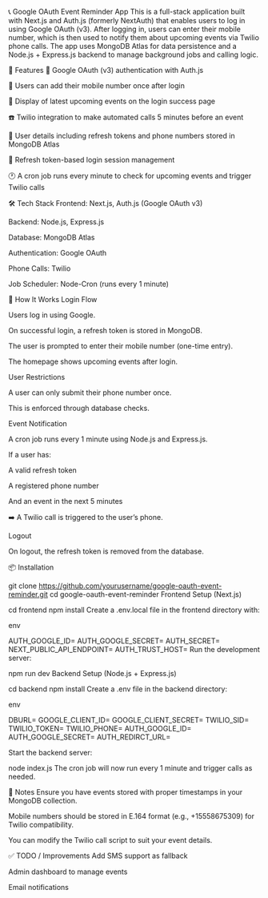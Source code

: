 📞 Google OAuth Event Reminder App
This is a full-stack application built with Next.js and Auth.js (formerly NextAuth) that enables users to log in using Google OAuth (v3). After logging in, users can enter their mobile number, which is then used to notify them about upcoming events via Twilio phone calls. The app uses MongoDB Atlas for data persistence and a Node.js + Express.js backend to manage background jobs and calling logic.

🚀 Features
🔐 Google OAuth (v3) authentication with Auth.js

📱 Users can add their mobile number once after login

📅 Display of latest upcoming events on the login success page

☎️ Twilio integration to make automated calls 5 minutes before an event

💾 User details including refresh tokens and phone numbers stored in MongoDB Atlas

🔄 Refresh token-based login session management

🕐 A cron job runs every minute to check for upcoming events and trigger Twilio calls

🛠️ Tech Stack
Frontend: Next.js, Auth.js (Google OAuth v3)

Backend: Node.js, Express.js

Database: MongoDB Atlas

Authentication: Google OAuth

Phone Calls: Twilio

Job Scheduler: Node-Cron (runs every 1 minute)

🧠 How It Works
Login Flow

Users log in using Google.

On successful login, a refresh token is stored in MongoDB.

The user is prompted to enter their mobile number (one-time entry).

The homepage shows upcoming events after login.

User Restrictions

A user can only submit their phone number once.

This is enforced through database checks.

Event Notification

A cron job runs every 1 minute using Node.js and Express.js.

If a user has:

A valid refresh token

A registered phone number

And an event in the next 5 minutes

➡️ A Twilio call is triggered to the user’s phone.

Logout

On logout, the refresh token is removed from the database.

📦 Installation

git clone https://github.com/yourusername/google-oauth-event-reminder.git
cd google-oauth-event-reminder
Frontend Setup (Next.js)

cd frontend
npm install
Create a .env.local file in the frontend directory with:

env

AUTH_GOOGLE_ID=
AUTH_GOOGLE_SECRET=
AUTH_SECRET=
NEXT_PUBLIC_API_ENDPOINT=
AUTH_TRUST_HOST=
Run the development server:

npm run dev
Backend Setup (Node.js + Express.js)

cd backend
npm install
Create a .env file in the backend directory:

env

DBURL=
GOOGLE_CLIENT_ID=
GOOGLE_CLIENT_SECRET=
TWILIO_SID=
TWILIO_TOKEN=
TWILIO_PHONE=
AUTH_GOOGLE_ID=
AUTH_GOOGLE_SECRET=
AUTH_REDIRCT_URL=

Start the backend server:

node index.js
The cron job will now run every 1 minute and trigger calls as needed.

📌 Notes
Ensure you have events stored with proper timestamps in your MongoDB collection.

Mobile numbers should be stored in E.164 format (e.g., +15558675309) for Twilio compatibility.

You can modify the Twilio call script to suit your event details.

✅ TODO / Improvements
Add SMS support as fallback

Admin dashboard to manage events

Email notifications
